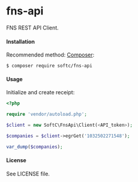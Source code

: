 # fns-api

FNS REST API Client.

#### Installation

Recommended method: [Composer](http://getcomposer.org):

```
$ composer require softc/fns-api
```

#### Usage

Initialize and create receipt:

```php
<?php

require 'vendor/autoload.php';

$client = new SoftC\FnsApi\Client(<API_token>);

$companies = $client->egrGet('1032502271548');

var_dump($companies);

```

#### License

See LICENSE file.
